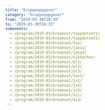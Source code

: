 ```yaml
---
title: "Gruppeoppgaver"
category: "Gruppeoppgaver"
from: "2019-03-30T10:30"
to: "2019-03-30T16:15"
subevents:
  - /program/2019-03/breakout/toppdotnet1/
  - /program/2019-03/breakout/toppdotnet2/
  - /program/2019-03/breakout/fux/
  - /program/2019-03/breakout/java1/
  - /program/2019-03/breakout/java2/
  - /program/2019-03/breakout/sikkerhet/
  - /program/2019-03/breakout/pl1/
  - /program/2019-03/breakout/pl2/
  - /program/2019-03/breakout/pl3/
  - /program/2019-03/breakout/test/
  - /program/2019-03/breakout/js1/
  - /program/2019-03/breakout/js2/
  - /program/2019-03/breakout/js3/
  - /program/2019-03/breakout/ai1/
  - /program/2019-03/breakout/ai2/
---
```


